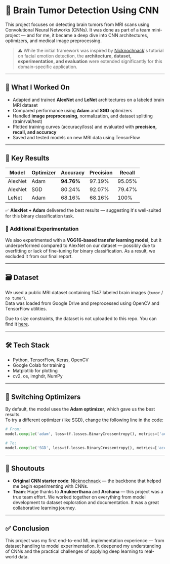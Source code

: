 # 🧠 Brain Tumor Detection Using CNN

This project focuses on detecting brain tumors from MRI scans using Convolutional Neural Networks (CNNs). It was done as part of a team mini-project — and for me, it became a deep dive into CNN architectures, optimizers, and medical image preprocessing.

> ⚠️ While the initial framework was inspired by [Nicknochnack](https://github.com/nicknochnack)'s tutorial on facial emotion detection, the **architecture, dataset, experimentation, and evaluation** were extended significantly for this domain-specific application.

---

## 🧪 What I Worked On

- Adapted and trained **AlexNet** and **LeNet** architectures on a labeled brain MRI dataset
- Compared performance using **Adam** and **SGD** optimizers
- Handled **image preprocessing**, normalization, and dataset splitting (train/val/test)
- Plotted training curves (accuracy/loss) and evaluated with **precision, recall, and accuracy**
- Saved and tested models on new MRI data using TensorFlow

---

## 🧠 Key Results

| Model          | Optimizer | Accuracy | Precision | Recall   |
|----------------|-----------|----------|-----------|----------|
| AlexNet        | Adam      | **94.76%** | 97.19%    | 95.05%   |
| AlexNet        | SGD       | 80.24%   | 92.07%    | 79.47%   |
| LeNet          | Adam      | 68.16%   | 68.16%    | 100%     |

✅ **AlexNet + Adam** delivered the best results — suggesting it's well-suited for this binary classification task.

### 🔬 Additional Experimentation

We also experimented with a **VGG16-based transfer learning model**, but it underperformed compared to AlexNet on our dataset — possibly due to overfitting or lack of fine-tuning for binary classification. As a result, we excluded it from our final report.

---

## 🗃 Dataset

We used a public MRI dataset containing 1547 labeled brain images (`tumor` / `no tumor`).  
Data was loaded from Google Drive and preprocessed using OpenCV and TensorFlow utilities.

Due to size constraints, the dataset is not uploaded to this repo. You can find it [here](https://www.kaggle.com/datasets/navoneel/brain-mri-images-for-brain-tumor-detection).

---

## 🛠 Tech Stack

- Python, TensorFlow, Keras, OpenCV
- Google Colab for training
- Matplotlib for plotting
- cv2, os, imghdr, NumPy

---

## 🔧 Switching Optimizers

By default, the model uses the **Adam optimizer**, which gave us the best results.  
To try a different optimizer (like SGD), change the following line in the code:

```python
# From:
model.compile('adam', loss=tf.losses.BinaryCrossentropy(), metrics=['accuracy'])

# To:
model.compile('SGD', loss=tf.losses.BinaryCrossentropy(), metrics=['accuracy'])
```

---

## 🤝 Shoutouts

- **Original CNN starter code**: [Nicknochnack](https://github.com/nicknochnack) — the backbone that helped me begin experimenting with CNNs.
- **Team**: Huge thanks to **Anukeerthana** and **Archana** — this project was a true team effort. We worked together on everything from model development to dataset exploration and documentation. It was a great collaborative learning journey.

---

## ✅ Conclusion

This project was my first end-to-end ML implementation experience — from dataset handling to model experimentation. It deepened my understanding of CNNs and the practical challenges of applying deep learning to real-world data.
